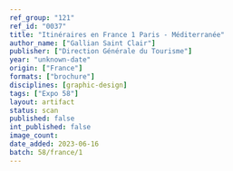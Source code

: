 ```yaml
---
ref_group: "121"
ref_id: "0037"
title: "Itinéraires en France 1 Paris - Méditerranée"
author_name: ["Gallian Saint Clair"]
publisher: ["Direction Générale du Tourisme"]
year: "unknown-date"
origin: ["France"]
formats: ["brochure"]
disciplines: [graphic-design]
tags: ["Expo 58"]
layout: artifact
status: scan
published: false
int_published: false
image_count:
date_added: 2023-06-16
batch: 58/france/1
---
```


